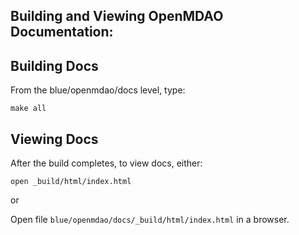 Building and Viewing OpenMDAO Documentation:
--------------------------------------------

Building Docs
-------------

From the blue/openmdao/docs level, type:

`make all`


Viewing Docs
------------

After the build completes, to view docs, either:

`open _build/html/index.html`

or

Open file `blue/openmdao/docs/_build/html/index.html` in a browser.
